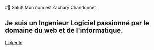 #👋 Salut! Mon nom est Zachary Chandonnet

## Je suis un Ingénieur Logiciel passionné par le domaine du web et de l'informatique.

[LinkedIn](https://www.linkedin.com/in/zachary-chandonnet/)



<!---
ZacharyChandonnet/ZacharyChandonnet is a ✨ special ✨ repository because its `README.md` (this file) appears on your GitHub profile.
You can click the Preview link to take a look at your changes.
--->
